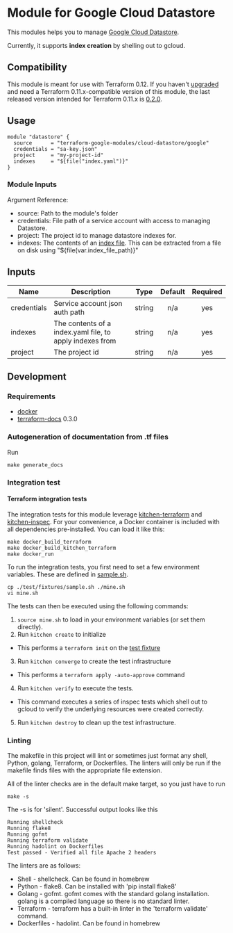 # Module for Google Cloud Datastore

This modules helps you to manage [Google Cloud Datastore](https://cloud.google.com/datastore/docs/).

Currently, it supports **index creation** by shelling out to gcloud.

## Compatibility

This module is meant for use with Terraform 0.12. If you haven't [upgraded](https://www.terraform.io/upgrade-guides/0-12.html) and need a Terraform 0.11.x-compatible version of this module, the last released version intended for Terraform 0.11.x
is [0.2.0](https://registry.terraform.io/modules/terraform-google-modules/cloud-datastore/google/0.2.0).

## Usage

```
module "datastore" {
  source      = "terraform-google-modules/cloud-datastore/google"
  credentials = "sa-key.json"
  project     = "my-project-id"
  indexes     = "${file("index.yaml")}"
}
```

### Module Inputs

Argument Reference:

- source: Path to the module's folder
- credentials: File path of a service account with access to managing Datastore.
- project: The project id to manage datastore indexes for.
- indexes: The contents of an [index file](https://cloud.google.com/datastore/docs/tools/indexconfig#Datastore_About_index_yaml).
  This can be extracted from a file on disk using "${file(var.index_file_path)}"

<!-- BEGINNING OF PRE-COMMIT-TERRAFORM DOCS HOOK -->
## Inputs

| Name | Description | Type | Default | Required |
|------|-------------|:----:|:-----:|:-----:|
| credentials | Service account json auth path | string | n/a | yes |
| indexes | The contents of a index.yaml file, to apply indexes from | string | n/a | yes |
| project | The project id | string | n/a | yes |

<!-- END OF PRE-COMMIT-TERRAFORM DOCS HOOK --> 

## Development

### Requirements
- [docker](https://docs.docker.com/install/)
- [terraform-docs](https://github.com/segmentio/terraform-docs/releases) 0.3.0

### Autogeneration of documentation from .tf files
Run
```
make generate_docs
```

### Integration test
#### Terraform integration tests
The integration tests for this module leverage [kitchen-terraform](https://github.com/newcontext-oss/kitchen-terraform) and [kitchen-inspec](https://github.com/inspec/kitchen-inspec). For your convenience, a Docker container is included with all dependencies pre-installed. You can load it like this:

```
make docker_build_terraform
make docker_build_kitchen_terraform
make docker_run
```

To run the integration tests, you first need to set a few environment variables. These are defined in [sample.sh](./test/fixtures/sample.sh).

```
cp ./test/fixtures/sample.sh ./mine.sh
vi mine.sh
```

The tests can then be executed using the following commands:

1. `source mine.sh` to load in your environment variables (or set them directly).
2. Run `kitchen create` to initialize
  - This performs a `terraform init` on the [test fixture](./test/fixtures/)
3. Run `kitchen converge` to create the test infrastructure
  - This performs a `terraform apply -auto-approve` command
4. Run `kitchen verify` to execute the tests.
  - This command executes a series of inspec tests which shell out to gcloud to verify the underlying resources were created correctly.
5. Run `kitchen destroy` to clean up the test infrastructure.

### Linting
The makefile in this project will lint or sometimes just format any shell,
Python, golang, Terraform, or Dockerfiles. The linters will only be run if
the makefile finds files with the appropriate file extension.

All of the linter checks are in the default make target, so you just have to
run

```
make -s
```

The -s is for 'silent'. Successful output looks like this

```
Running shellcheck
Running flake8
Running gofmt
Running terraform validate
Running hadolint on Dockerfiles
Test passed - Verified all file Apache 2 headers
```

The linters
are as follows:
* Shell - shellcheck. Can be found in homebrew
* Python - flake8. Can be installed with 'pip install flake8'
* Golang - gofmt. gofmt comes with the standard golang installation. golang
is a compiled language so there is no standard linter.
* Terraform - terraform has a built-in linter in the 'terraform validate'
command.
* Dockerfiles - hadolint. Can be found in homebrew
